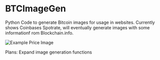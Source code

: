 # BTCImageGen
Python Code to generate Bitcoin images for usage in websites. Currently shows Coinbases Spotrate, will eventually generate images with some informationf rom Blockchain.info.

![Example Price Image](http://i.imgur.com/YjXMjFC.png)

Plans: Expand image generation functions
